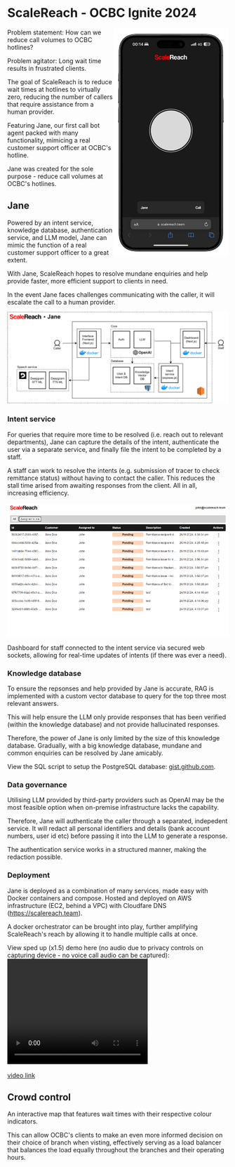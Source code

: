 # ScaleReach - OCBC Ignite 2024

<section>
	<img align="right" src="/public/mock-portrait.png" height="520" alt="Screenshot of interface hosted live on https://scalereach.team">
	<div>
		<p>Problem statement: How can we reduce call volumes to OCBC hotlines?</p>
		<p>Problem agitator: Long wait time results in frustrated clients.</p>
		<p>The goal of ScaleReach is to reduce wait times at hotlines to virtually zero, reducing the number of callers that require assistance from a human provider.</p>
		<p>Featuring Jane, our first call bot agent packed with many functionality, mimicing a real customer support officer at OCBC's hotline.</p>
		<p>Jane was created for the sole purpose - reduce call volumes at OCBC's hotlines.</p>
	</div>
</section>

## Jane
Powered by an intent service, knowledge database, authentication service, and LLM model, Jane can mimic the function of a real customer support officer to a great extent.

With Jane, ScaleReach hopes to resolve mundane enquiries and help provide faster, more efficient support to clients in need.

In the event Jane faces challenges communicating with the caller, it will escalate the call to a human provider.

![Jane architecture diagram](/public/jane-big.png)

### Intent service
For queries that require more time to be resolved (i.e. reach out to relevant departments), Jane can capture the details of the intent, authenticate the user via a separate service, and finally file the intent to be completed by a staff.

A staff can work to resolve the intents (e.g. submission of tracer to check remittance status) without having to contact the caller. This reduces the stall time arised from awaiting responses from the client. All in all, increasing efficiency.

![Screenshot of intent dashboard](/public/dashboard.png)

Dashboard for staff connected to the intent service via secured web sockets, allowing for real-time updates of intents (if there was ever a need).

### Knowledge database
To ensure the repsonses and help provided by Jane is accurate, RAG is implemented with a custom vector database to query for the top three most relevant answers.

This will help ensure the LLM only provide responses that has been verified (within the knowledge database) and not provide hallucinated responses.

Therefore, the power of Jane is only limited by the size of this knowledge database. Gradually, with a big knowledge database, mundane and common enquiries can be resolved by Jane amicably.

View the SQL script to setup the PostgreSQL database: [gist.github.com](https://gist.github.com/ballgoesvroomvroom/47db0c9e9d3a064873367ac43d62b6c2).

### Data governance
Utilising LLM provided by third-party providers such as OpenAI may be the most feasible option when on-premise infrastructure lacks the capability.

Therefore, Jane will authenticate the caller through a separated, indepedent service. It will redact all personal identifiers and details (bank account numbers, user id etc) before passing it into the LLM to generate a response.

The authentication service works in a structured manner, making the redaction possible.

### Deployment
Jane is deployed as a combination of many services, made easy with Docker containers and compose.
Hosted and deployed on AWS infrastructure (EC2, behind a VPC) with Cloudfare DNS (https://scalereach.team).

A docker orchestrator can be brought into play, further amplifying ScaleReach's reach by allowing it to handle multiple calls at once.

View sped up (x1.5) demo here (no audio due to privacy controls on capturing device - no voice call audio can be captured):
<video width="320" height="240" controls>
	<source src="/public/demo.mp4" type="video/mp4" alt="Sped up 1.5x demo of ScaleReach hosted live on https://scalereach.team">
</video>

[video link](/public/demo.mp4)


## Crowd control
An interactive map that features wait times with their respective colour indicators.

This can allow OCBC's clients to make an even more informed decision on their choice of branch when visting, effectively serving as a load balancer that balances the load equally throughout the branches and their operating hours.